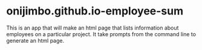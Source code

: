 # onijimbo.github.io-employee-sum
This is an app that will make an html page that lists information about employees on a particular project. It take prompts from the command line to generate an html page.
